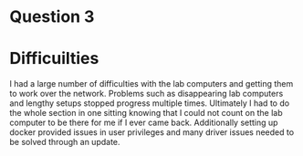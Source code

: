 # Question 3
# Difficuilties
I had a large number of difficulties with the lab computers and getting them to work over the network. Problems such as disappearing lab computers and lengthy setups stopped progress multiple times. Ultimately I had to do the whole section in one sitting knowing that I could not count on the lab computer to be there for me if I ever came back. Additionally setting up docker provided issues in user privileges and many driver issues needed to be solved through an update.

